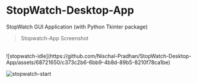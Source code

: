 # StopWatch-Desktop-App
StopWatch GUI Application (with Python Tkinter package)

> Stopwatch-App Screenshot
<br>
![stopwatch-idle](https://github.com/Nischal-Pradhan/StopWatch-Desktop-App/assets/68721650/c373c2b6-6bb9-4b8d-89b5-8210f78ca1be)

![stopwatch-start](https://github.com/Nischal-Pradhan/StopWatch-Desktop-App/assets/68721650/ffd4d7eb-dcca-49d2-89b2-1384864dc75e)
